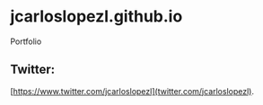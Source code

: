 # jcarloslopezl.github.io
Portfolio

## Twitter:
[https://www.twitter.com/jcarloslopezl](twitter.com/jcarloslopezl).

